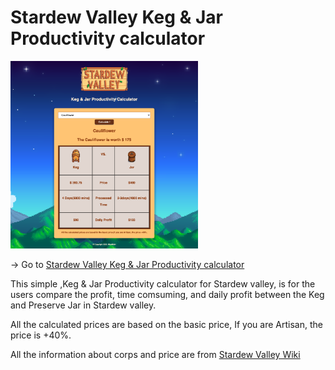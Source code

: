 # Stardew Valley Keg & Jar Productivity calculator
<img src="https://github.com/miya-w/StardewValley-productivity-calculator/blob/main/img/STV-calculator.png" width="300" height="300">

-> Go to [Stardew Valley Keg & Jar Productivity calculator](https://miya-w.github.io/StardewValley-productivity-calculator/)

This simple ,Keg & Jar Productivity calculator for Stardew valley, is for the users compare the profit, time comsuming, and daily profit between the Keg and Preserve Jar in Stardew valley.

All the calculated prices are based on the basic price, If you are Artisan, the price is +40%.

All the information about corps and price are from [Stardew Valley Wiki](https://www.stardewvalleywiki.com/Stardew_Valley_Wiki" ) 

